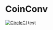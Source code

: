 # CoinConv
[![CircleCI](https://circleci.com/gh/simplifidev/client.svg?style=svg&circle-token=5aec2cb1855df9d8f062cbe8ea930a6cf4ff678c)](https://circleci.com/gh/simplifidev/client)
test
